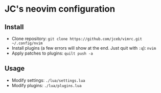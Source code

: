# JC's neovim configuration

## Install

- Clone repository: `git clone https://github.com/jceb/vimrc.git ~/.config/nvim`
- Install plugins (a few errors will show at the end. Just quit with `:q`):
  `nvim`
- Apply patches to plugins: `quilt push -a`

## Usage

- Modify settings: `./lua/settings.lua`
- Modify plugins: `./lua/plugins.lua`
